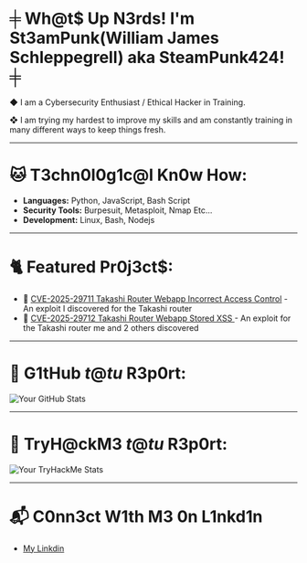 # ╪ Wh@t$ Up N3rds! I'm St3amPunk(William James Schleppegrell) aka SteamPunk424! ╪

◆ I am a Cybersecurity Enthusiast / Ethical Hacker in Training.

❖ I am trying my hardest to improve my skills and am constantly training in many different ways to keep things fresh.

---

# 🐱 T3chn0l0g1c@l Kn0w How:

- **Languages:** Python, JavaScript, Bash Script
- **Security Tools:** Burpesuit, Metasploit, Nmap Etc...   
- **Development:** Linux, Bash, Nodejs

---

# 🐈 Featured Pr0j3ct$:

- 🔗 [CVE-2025-29711 Takashi Router Webapp Incorrect Access Control](https://github.com/SteamPunk424/CVE-2025-29711-TAKASHI-Wireless-Instant-Router-And-Repeater-WebApp-Incorrect-Access-Control) - An exploit I discovered for the Takashi router
- 🔗 [CVE-2025-29712 Takashi Router Webapp Stored XSS ](https://github.com/SteamPunk424/CVE-2025-29712-TAKASHI-Wireless-Instant-Router-And-Repeater-WebApp-Authenticated-Stored-XSS) - An exploit for the Takashi router me and 2 others discovered

---

# 🦠 G1tHub $t@tu$ R3p0rt:

![Your GitHub Stats](https://github-readme-stats.vercel.app/api?username=SteamPunk424&show_icons=true&theme=radical)  

---

# 🦠 TryH@ckM3 $t@tu$ R3p0rt:

![Your TryHackMe Stats](https://tryhackme-badges.s3.amazonaws.com/St3amPunk.png?update=1)  

---


# 📬 C0nn3ct W1th M3 0n L1nkd1n

- [My Linkdin](https://www.linkedin.com/in/william-james-schleppegrell-1b9429351/)  

